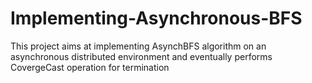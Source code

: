 # Implementing-Asynchronous-BFS
This project aims at implementing AsynchBFS algorithm on an asynchronous distributed environment and eventually performs CovergeCast operation for termination
